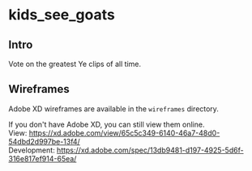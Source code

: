 # kids_see_goats

## Intro
Vote on the greatest Ye clips of all time.

## Wireframes
Adobe XD wireframes are available in the `wireframes` directory.

If you don't have Adobe XD, you can still view them online.  
View: https://xd.adobe.com/view/65c5c349-6140-46a7-48d0-54dbd2d997be-13f4/  
Development: https://xd.adobe.com/spec/13db9481-d197-4925-5d6f-316e817ef914-65ea/
